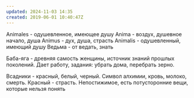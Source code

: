 ```yaml
---
updated: 2024-11-03 14:35
created: 2019-06-01 10:40:47Z
---
```


Animales - одушевленное, имеющее душу
Anima - воздух, душевное начало, душа
Animus - дух, душа, страсть
Animalis - одушевленный, имеющий душу
Ведьма - от ведать, знать

Баба-яга - древняя самость женщины, источник знаний прошлых поколений. Дает работу, задания: убрать дома, перебрать зерно.

Всадники - красный, белый, черный. Символ алхимии, кровь, молоко, смерть. Красный - страсть. Непостижимое, есть потусторонние вещи, которые нельзя понять